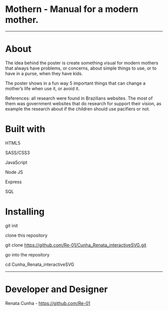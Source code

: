 # Mothern - Manual for a modern mother.
----------------------------------------------------
# About
The idea behind the poster is create something visual for modern mothers that always have problems, or concerns, about simple things to use, or to have in a purse, when they have kids.

The poster shows in a fun way 5 important things that can change a mother’s life when use it, or avoid it.

References: all research were found in Brazilians websites. The most of them was government websites that do research for support their vision, as example the research about if the children should use pacifiers or not.

# Built with
HTML5

SASS/CSS3

JavaScript

Node JS

Express

SQL

# Installing
git init

clone this repository

git clone https://github.com/Re-01/Cunha_Renata_interactiveSVG.git

go into the repository

cd Cunha_Renata_interactiveSVG

----------------------------------------------------

# Developer and Designer
Renata Cunha - https://github.com/Re-01

